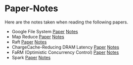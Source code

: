 # Paper-Notes



Here are the notes taken when reading the following papers.



- Google File System [Paper](papers/GFS.pdf)  [Notes](./TheGoogleFileSystem.md)
- Map Reduce [Paper](papers/mapreduce.pdf)  [Notes](./MapReduce.md)
- Raft [Paper](papers/raft-extended.pdf)  [Notes](./Raft.md)
- ChargeCache-Reducing DRAM Latency [Paper](papers/chargecache_low-latency-dram_hpca16.pdf) [Notes](ChargeCache-ReducingDRAMLatency.md)
- FaRM (Optimistic Concurrency Control) [Paper](papers/farm-2015.pdf) [Notes](FaRM.md)
- Spark [Paper](papers/spark.pdf) [Notes](Spark.md)



